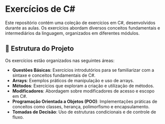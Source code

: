 # Exercícios de C#

Este repositório contém uma coleção de exercícios em C#, desenvolvidos durante as aulas. Os exercícios abordam diversos conceitos fundamentais e intermediários da linguagem, organizados em diferentes módulos.

## 📂 Estrutura do Projeto

Os exercícios estão organizados nas seguintes áreas:

- **Questões Básicas**: Exercícios introdutórios para se familiarizar com a sintaxe e conceitos fundamentais de C#.
- **Arrays**: Exemplos práticos de manipulação e uso de arrays.
- **Métodos**: Exercícios que exploram a criação e utilização de métodos.
- **Modificadores**: Abordagem sobre modificadores de acesso e escopo em C#.
- **Programação Orientada a Objetos (POO)**: Implementações práticas de conceitos como classes, herança, polimorfismo e encapsulamento.
- **Tomadas de Decisão**: Uso de estruturas condicionais e de controle de fluxo.
